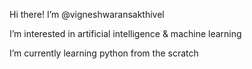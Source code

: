 Hi there! I’m @vigneshwaransakthivel

I’m interested in artificial intelligence & machine learning

I’m currently learning python from the scratch

<!---
vigneshwaransakthivel/vigneshwaransakthivel is a ✨ special ✨ repository because its `README.md` (this file) appears on your GitHub profile.
You can click the Preview link to take a look at your changes.
--->
